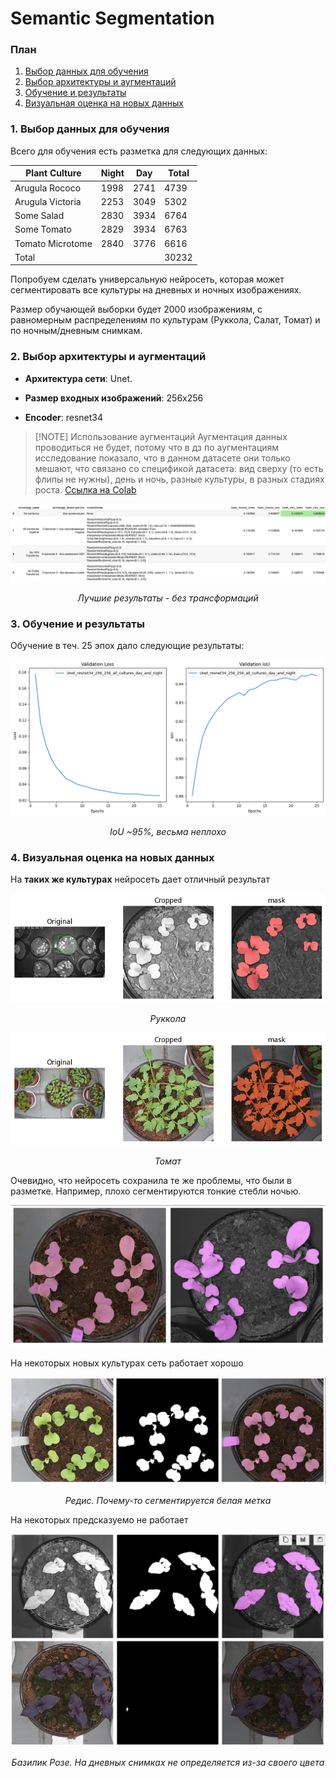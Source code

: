 # Semantic Segmentation

### План 
1. [Выбор данных для обучения](#1-выбор-данных-для-обучения)
2. [Выбор архитектуры и аугментаций](#2-выбор-архитектуры-и-аугментаций)
3. [Обучение и результаты](#3-обучение-и-результаты)
4. [Визуальная оценка на новых данных](#4-визуальная-оценка-на-новых-данных)

### 1. Выбор данных для обучения

Всего для обучения есть разметка для следующих данных:

|Plant Culture|Night|Day|Total|
| ---------------- | ----- | ---- | ----- |
| Arugula Rococo   | 1998  | 2741 | 4739  |
| Arugula Victoria | 2253  | 3049 | 5302  |
| Some Salad       | 2830  | 3934 | 6764  |
| Some Tomato      | 2829  | 3934 | 6763  |
| Tomato Microtome | 2840  | 3776 | 6616  |
|Total|||30232|

Попробуем сделать универсальную нейросеть, которая может сегментировать все культуры на дневных и ночных изображениях.

Размер обучающей выборки будет 2000 изображениям, с равномерным распределениям по культурам (Руккола, Салат, Томат) и по ночным/дневным снимкам.

### 2. Выбор архитектуры и аугментаций

- **Архитектура сети**: Unet.

- **Размер входных изображений**: 256x256

- **Encoder**: resnet34

> [!NOTE] Использование аугментаций
> Аугментация данных проводиться не будет, потому что в дз по аугментациям исследование показало, что в данном датасете они только мешают, что связано со спецификой датасета: вид сверху (то есть флипы не нужны), день и ночь, разные культуры, в разных стадиях роста.
> [Cсылка на Colab](https://colab.research.google.com/drive/1F0qO9lGNvwWmUm9sMSGRuX6KIKFFlhEM?usp=sharing)


<p align="center"><img src="./files/augmentation_summary_table.png"/></p>
<p style="text-align: center; font-style: italic;">Лучшие результаты - без трансформаций</p>

### 3. Обучение и результаты

Обучение в теч. 25 эпох дало следующие результаты:

<p align="center"><img src="./files/resnet34_256_semantic_segmentation_loss_iou.png"/></p>
<p style="text-align: center; font-style: italic;">IoU ~95%, весьма неплохо</p>


### 4. Визуальная оценка на новых данных

На **таких же культурах** нейросеть дает отличный результат

<p align="center"><img src="./files/beauty_overlay_mask_1.png"/></p>
<p style="text-align: center; font-style: italic;">Руккола</p>
<p align="center"><img src="./files/beauty_overlay_mask_2.png"/></p>
<p style="text-align: center; font-style: italic;">Томат</p>




Очевидно, что нейросеть сохранила те же проблемы, что были в разметке. Например, плохо сегментируются тонкие стебли ночью.

<p align="center"><img src="./files/bad_stems_night.png"/></p>
<p style="text-align: center; font-style: italic;"></p>



На некоторых новых культурах сеть работает хорошо
<p align="center"><img src="./files/radish_false_detect_stick.png"/></p>
<p style="text-align: center; font-style: italic;">Редис. Почему-то сегментируется белая метка</p>

На некоторых предсказуемо не работает
<p align="center"><img src="./files/basil_rose.png"/></p>
<p style="text-align: center; font-style: italic;">Базилик Розе. На дневных снимках не определяется из-за своего цвета</p>





